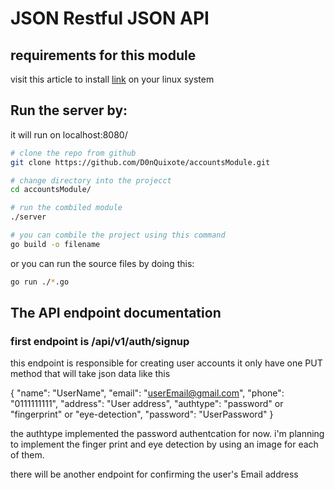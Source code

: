 # JSON Restful JSON API

## requirements for this module

visit this article to install [link](https://tecadmin.net/install-go-on-centos/ "go language and its enviornment") on your linux system

## Run the server by:
it will run on localhost:8080/

```sh
# clone the repo from github
git clone https://github.com/D0nQuixote/accountsModule.git

# change directory into the projecct
cd accountsModule/

# run the combiled module
./server

# you can combile the project using this command
go build -o filename
```
or you can run the source files by doing this:
```sh
go run ./*.go
```

## The API endpoint documentation

### first endpoint is /api/v1/auth/signup

this endpoint is responsible for creating user accounts
it only have one PUT method that will take json data like this

{
	"name": "UserName",
	"email": "userEmail@gmail.com",
	"phone": "0111111111",
	"address": "User address",
	"authtype": "password" or "fingerprint" or "eye-detection", 
	"password": "UserPassword"
}

the authtype implemented the password authentcation for now.
i'm planning to implement the finger print and eye detection by using an image for each of them.

there will be another endpoint for confirming the user's Email address

